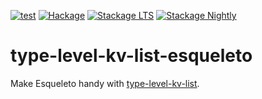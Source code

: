[![test](https://github.com/arowM/type-level-kv-list-esqueleto/actions/workflows/test.yaml/badge.svg)](https://github.com/arowM/type-level-kv-list-esqueleto/actions/workflows/test.yaml)
[![Hackage](https://img.shields.io/hackage/v/type-level-kv-list-esqueleto.svg)](https://hackage.haskell.org/package/type-level-kv-list-esqueleto)
[![Stackage LTS](http://stackage.org/package/type-level-kv-list-esqueleto/badge/lts)](http://stackage.org/lts/package/type-level-kv-list-esqueleto)
[![Stackage Nightly](http://stackage.org/package/type-level-kv-list-esqueleto/badge/nightly)](http://stackage.org/nightly/package/type-level-kv-list-esqueleto)

# type-level-kv-list-esqueleto

Make Esqueleto handy with [type-level-kv-list](https://hackage.haskell.org/package/type-level-kv-list).
